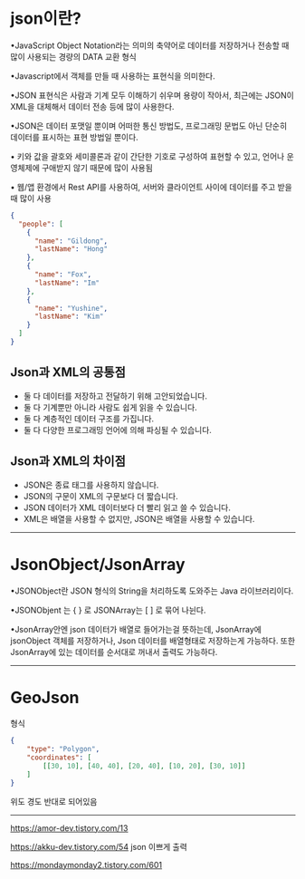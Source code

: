 # json이란?
•JavaScript Object Notation라는 의미의 축약어로 데이터를 저장하거나 전송할 때 많이 사용되는 경량의 DATA 교환 형식

•Javascript에서 객체를 만들 때 사용하는 표현식을 의미한다.

•JSON 표현식은 사람과 기계 모두 이해하기 쉬우며 용량이 작아서, 최근에는 JSON이 XML을 대체해서 데이터 전송 등에 많이 사용한다.

•JSON은 데이터 포맷일 뿐이며 어떠한 통신 방법도, 프로그래밍 문법도 아닌 단순히 데이터를 표시하는 표현 방법일 뿐이다.

• 키와 값을 괄호와 세미콜론과 같이 간단한 기호로 구성하여 표현할 수 있고, 언어나 운영체제에 구애받지 않기 때문에 많이 사용됨

• 웹/앱 환경에서 Rest API를 사용하여, 서버와 클라이언트 사이에 데이터를 주고 받을때 많이 사용

```JSON
{
  "people": [
    {
      "name": "Gildong",
      "lastName": "Hong"
    },
    {
      "name": "Fox",
      "lastName": "Im"
    },
    {
      "name": "Yushine",
      "lastName": "Kim"
    } 
  ]
}
```


## Json과 XML의 공통점
- 둘 다 데이터를 저장하고 전달하기 위해 고안되었습니다.
- 둘 다 기계뿐만 아니라 사람도 쉽게 읽을 수 있습니다.
- 둘 다 계층적인 데이터 구조를 가집니다.
- 둘 다 다양한 프로그래밍 언어에 의해 파싱될 수 있습니다.

## Json과 XML의 차이점
- JSON은 종료 태그를 사용하지 않습니다.
- JSON의 구문이 XML의 구문보다 더 짧습니다.
- JSON 데이터가 XML 데이터보다 더 빨리 읽고 쓸 수 있습니다.
- XML은 배열을 사용할 수 없지만, JSON은 배열을 사용할 수 있습니다.


---

# JsonObject/JsonArray
•JSONObject란 JSON 형식의 String을 처리하도록 도와주는 Java 라이브러리이다.

•JSONObjent 는 { } 로 JSONArray는 [ ] 로 묶어 나뉜다.

•JsonArray안엔 json 데이터가 배열로 들어가는걸 뜻하는데, JsonArray에 jsonObject 객체를 저장하거나, Json 데이터를 배열형태로 저장하는게 가능하다. 또한 JsonArray에 있는 데이터를 순서대로 꺼내서 출력도 가능하다.





---
# GeoJson

형식
```geojson
{
    "type": "Polygon",
    "coordinates": [
        [[30, 10], [40, 40], [20, 40], [10, 20], [30, 10]]
    ]
}
```


위도 경도  반대로 되어있음







---

https://amor-dev.tistory.com/13


https://akku-dev.tistory.com/54  json 이쁘게 출력

https://mondaymonday2.tistory.com/601

